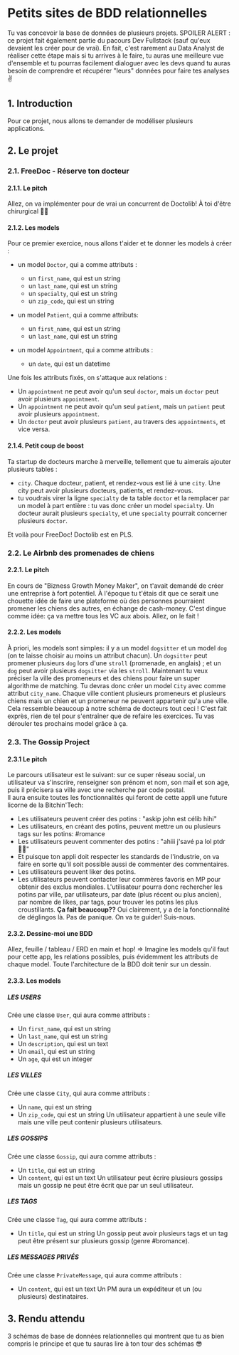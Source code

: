 # Petits sites de BDD relationnelles
Tu vas concevoir la base de données de plusieurs projets. SPOILER ALERT : ce projet fait également partie du pacours Dev Fullstack (sauf qu'eux devaient les créer pour de vrai). En fait, c'est rarement au Data Analyst de réaliser cette étape mais si tu arrives à le faire, tu auras une meilleure vue d'ensemble et tu pourras facilement dialoguer avec les devs quand tu auras besoin de comprendre et récupérer "leurs" données pour faire tes analyses ✌️ 

## 1. Introduction
Pour ce projet, nous allons te demander de modéliser plusieurs applications. 

## 2. Le projet

### 2.1. FreeDoc - Réserve ton docteur 
#### 2.1.1. Le pitch
Allez, on va implémenter pour de vrai un concurrent de Doctolib! À toi d'être chirurgical 👩‍⚕️
#### 2.1.2. Les models
Pour ce premier exercice, nous allons t'aider et te donner les models à créer :
- un model `Doctor`, qui a comme attributs : 
  - un `first_name`, qui est un string
  - un `last_name`, qui est un string
  - un `specialty`, qui est un string
  - un `zip_code`, qui est un string
 
- un model `Patient`, qui a comme attributs: 
  - un `first_name`, qui est un string
  - un `last_name`, qui est un string
  
- un model `Appointment`, qui a comme attributs : 
  - un `date`, qui est un datetime
 
Une fois les attributs fixés, on s'attaque aux relations :
- Un `appointment` ne peut avoir qu'un seul `doctor`, mais un `doctor` peut avoir plusieurs `appointment`.
- Un `appointment` ne peut avoir qu'un seul `patient`, mais un `patient` peut avoir plusieurs `appointment`.
- Un `doctor` peut avoir plusieurs `patient`, au travers des `appointments`, et vice versa.

#### 2.1.4. Petit coup de boost
Ta startup de docteurs marche à merveille, tellement que tu aimerais ajouter plusieurs tables :
- `city`. Chaque docteur, patient, et rendez-vous est lié à une `city`. Une city peut avoir plusieurs docteurs, patients, et rendez-vous.
- tu voudrais virer la ligne `specialty` de ta table `doctor` et la remplacer par un model à part entière : tu vas donc créer un model `specialty`. Un docteur aurait plusieurs `specialty`, et une `specialty` pourrait concerner plusieurs `doctor`.

Et voilà pour FreeDoc! Doctolib est en PLS.

### 2.2. Le Airbnb des promenades de chiens
#### 2.2.1. Le pitch
En cours de "Bizness Growth Money Maker", on t'avait demandé de créer une entreprise à fort potentiel. À l'époque tu t'étais dit que ce serait une chouette idée de faire une plateforme où des personnes pourraient promener les chiens des autres, en échange de cash-money.
C'est dingue comme idée: ça va mettre tous les VC aux abois. Allez, on le fait&nbsp;!
#### 2.2.2. Les models
À priori, les models sont simples: il y a un model `dogsitter` et un model `dog` (on te laisse choisir au moins un attribut chacun). Un `dogsitter` peut promener plusieurs `dog` lors d'une `stroll` (promenade, en anglais) ; et un `dog` peut avoir plusieurs `dogsitter` via les `stroll`.
Maintenant tu veux préciser la ville des promeneurs et des chiens pour faire un super algorithme de matching. Tu devras donc créer un model `City` avec comme attribut `city_name`. Chaque ville contient plusieurs promeneurs et plusieurs chiens mais un chien et un promeneur ne peuvent appartenir qu'a une ville.
Cela ressemble beaucoup à notre schéma de docteurs tout ceci ! C'est fait exprès, rien de tel pour s'entraîner que de refaire les exercices. Tu vas dérouler tes prochains model grâce à ça.

### 2.3. The Gossip Project
#### 2.3.1 Le pitch
 
 Le parcours utilisateur est le suivant: sur ce super réseau social, un utilisateur va s'inscrire, renseigner son prénom et nom, son mail et son age, puis il précisera sa ville avec une recherche par code postal.   
 Il aura ensuite toutes les fonctionnalités qui feront de cette appli une future licorne de la Bitchin'Tech:
- Les utilisateurs peuvent créer des potins&nbsp;: "askip john est célib hihi"
- Les utilisateurs, en créant des potins, peuvent mettre un ou plusieurs tags sur les potins: #romance 
- Les utilisateurs peuvent commenter des potins&nbsp;: "ahiii j'savé pa lol ptdr 💁‍♂️"
- Et puisque ton appli doit respecter les standards de l'industrie, on va faire en sorte qu'il soit possible aussi de commenter des commentaires.
- Les utilisateurs peuvent liker des potins.
- Les utilisateurs peuvent contacter leur commères favoris en MP pour obtenir des exclus mondiales.
L'utilisateur pourra donc rechercher les potins par ville, par utilisateurs, par date (plus récent ou plus ancien), par nombre de likes, par tags, pour trouver les potins les plus croustillants.
**Ça fait beaucoup??** Oui clairement, y a de la fonctionnalité de déglingos là. Pas de panique. On va te guider! Suis-nous.
#### 2.3.2. Dessine-moi une BDD 
Allez, feuille / tableau / ERD en main et hop! =\> Imagine les models qu'il faut pour cette app, les relations possibles, puis évidemment les attributs de chaque model. Toute l'architecture de la BDD doit tenir sur un dessin. 
#### 2.3.3. Les models

##### LES USERS
Crée une classe `User`, qui aura comme attributs :
- Un `first_name`, qui est un string
- Un `last_name`, qui est un string
- Un `description`, qui est un text
- Un `email`, qui est un string
- Un `age`, qui est un integer

##### LES VILLES
Crée une classe `City`, qui aura comme attributs :
- Un `name`, qui est un string
- Un `zip_code`, qui est un string
Un utilisateur appartient à une seule ville mais une ville peut contenir plusieurs utilisateurs.   

##### LES GOSSIPS
Crée une classe `Gossip`, qui aura comme attributs :
- Un `title`, qui est un string
- Un `content`, qui est un text
Un utilisateur peut écrire plusieurs gossips mais un gossip ne peut être écrit que par un seul utilisateur.   

##### LES TAGS
Crée une classe `Tag`, qui aura comme attributs :
- Un `title`, qui est un string
Un gossip peut avoir plusieurs tags et un tag peut être présent sur plusieurs gossip (genre #bromance).   

##### LES MESSAGES PRIVÉS
Crée une classe `PrivateMessage`, qui aura comme attributs :
- Un `content`, qui est un text
Un PM aura un expéditeur et un (ou plusieurs) destinataires.   


## 3. Rendu attendu
3 schémas de base de données relationnelles qui montrent que tu as bien compris le principe et que tu sauras lire à ton tour des schémas 😎

